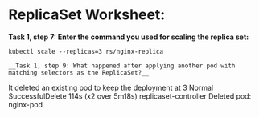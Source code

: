 # ReplicaSet Worksheet:

__Task 1, step 7: Enter the command you used for scaling the replica set:__
```
kubectl scale --replicas=3 rs/nginx-replica

__Task 1, step 9: What happened after applying another pod with matching selectors as the ReplicaSet?__
```
It deleted an existing pod to keep the deployment at 3
Normal  SuccessfulDelete  114s (x2 over 5m18s)  replicaset-controller  Deleted pod: nginx-pod
